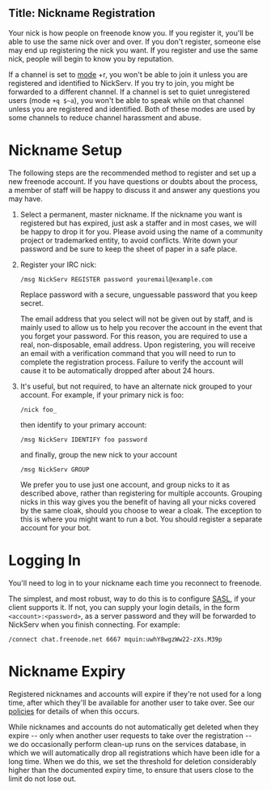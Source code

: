 Title: Nickname Registration
---
Your nick is how people on freenode know you. If you register it, you'll be able to use the same nick over and over. If you don't register, someone else may end
up registering the nick you want. If you register and use the same nick, people will begin to know you by reputation.

If a channel is set to [mode](kb/answer/channelmodes) +r, you won't be able to join it unless you are registered and identified to NickServ. If you try to join, you might be forwarded to
a different channel. If a channel is set to quiet unregistered users (mode `+q $~a`), you won't be able to speak while on that channel unless you are registered
and identified. Both of these modes are used by some channels to reduce channel harassment and abuse.

Nickname Setup
==============

The following steps are the recommended method to register and set up a new freenode account. If you have questions or doubts about the process, a member of
staff will be happy to discuss it and answer any questions you may have.

1.  Select a permanent, master nickname. If the nickname you want is registered but has expired, just ask a staffer and in most cases, we will be happy to drop
    it for you. Please avoid using the name of a community project or trademarked entity, to avoid conflicts. Write down your password and be sure to keep the
    sheet of paper in a safe place.

2.  Register your IRC nick:

        /msg NickServ REGISTER password youremail@example.com

    Replace password with a secure, unguessable password that you keep secret.

    The email address that you select will not be given out by staff, and is mainly used to allow us to help you recover the account in the event that you forget
    your password. For this reason, you are required to use a real, non-disposable, email address. Upon registering, you will receive an email with a
    verification command that you will need to run to complete the registration process. Failure to verify the account will cause it to be automatically dropped
    after about 24 hours.

3.  It's useful, but not required, to have an alternate nick grouped to your account. For example, if your primary nick is foo:

        /nick foo_

    then identify to your primary account:

        /msg NickServ IDENTIFY foo password

    and finally, group the new nick to your account

        /msg NickServ GROUP

    We prefer you to use just one account, and group nicks to it as described above, rather than registering for multiple accounts. Grouping nicks in this way
    gives you the benefit of having all your nicks covered by the same cloak, should you choose to wear a cloak. The exception to this is where you might want to
    run a bot. You should register a separate account for your bot.

Logging In
==========

You'll need to log in to your nickname each time you reconnect to freenode.

The simplest, and most robust, way to do this is to configure [SASL](kb/using/sasl), if your client supports it. If not, you can supply your login details, in
the form `<account>:<password>`, as a server password and they will be forwarded to NickServ when you finish connecting. For example:

    /connect chat.freenode.net 6667 mquin:uwhY8wgzWw22-zXs.M39p

Nickname Expiry
===============

Registered nicknames and accounts will expire if they're not used for a long time, after which they'll be available for another user to take over. See our
[policies](pages/policies) for details of when this occurs.

While nicknames and accounts do not automatically get deleted when they expire -- only when another user requests to take over the registration -- we do
occasionally perform clean-up runs on the services database, in which we will automatically drop all registrations which have been idle for a long time. When we
do this, we set the threshold for deletion considerably higher than the documented expiry time, to ensure that users close to the limit do not lose out.

